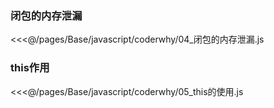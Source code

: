 ### 闭包的内存泄漏


<<<@/pages/Base/javascript/coderwhy/04_闭包的内存泄漏.js


### this作用

<<<@/pages/Base/javascript/coderwhy/05_this的使用.js